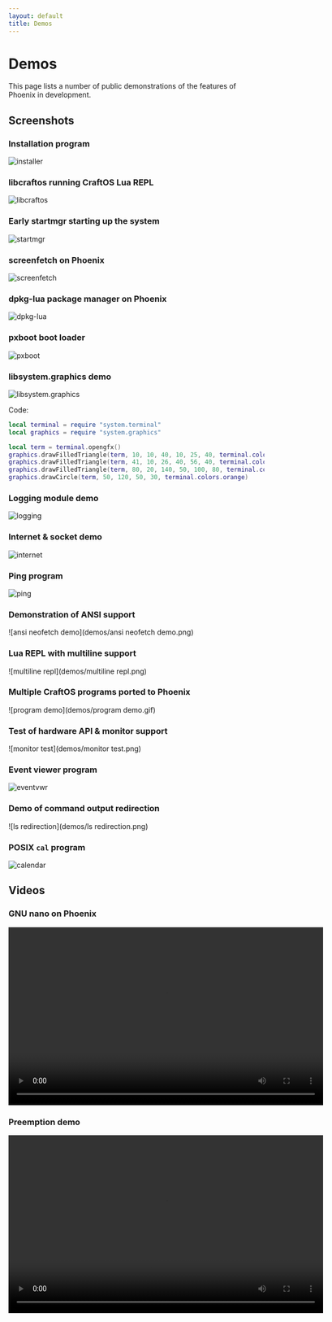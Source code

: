```yaml
---
layout: default
title: Demos
---
```


# Demos
This page lists a number of public demonstrations of the features of Phoenix in development.

## Screenshots

### Installation program
![installer](demos/installer.gif)

### libcraftos running CraftOS Lua REPL
![libcraftos](demos/libcraftos.png)

### Early startmgr starting up the system
![startmgr](demos/startmgr.png)

### screenfetch on Phoenix
![screenfetch](demos/screenfetch.png)

### dpkg-lua package manager on Phoenix
![dpkg-lua](demos/dpkg-lua.png)

### pxboot boot loader
![pxboot](demos/pxboot.png)

### libsystem.graphics demo
![libsystem.graphics](demos/libsystem.graphics.png)

Code:
```lua
local terminal = require "system.terminal"
local graphics = require "system.graphics"

local term = terminal.opengfx()
graphics.drawFilledTriangle(term, 10, 10, 40, 10, 25, 40, terminal.colors.red)
graphics.drawFilledTriangle(term, 41, 10, 26, 40, 56, 40, terminal.colors.blue)
graphics.drawFilledTriangle(term, 80, 20, 140, 50, 100, 80, terminal.colors.green)
graphics.drawCircle(term, 50, 120, 50, 30, terminal.colors.orange)
```

### Logging module demo
![logging](demos/logging.png)

### Internet & socket demo
![internet](demos/internet.png)

### Ping program
![ping](demos/ping.png)

### Demonstration of ANSI support
![ansi neofetch demo](demos/ansi neofetch demo.png)

### Lua REPL with multiline support
![multiline repl](demos/multiline repl.png)

### Multiple CraftOS programs ported to Phoenix
![program demo](demos/program demo.gif)

### Test of hardware API & monitor support
![monitor test](demos/monitor test.png)

### Event viewer program
![eventvwr](demos/eventvwr.gif)

### Demo of command output redirection
![ls redirection](demos/ls redirection.png)

### POSIX `cal` program
![calendar](demos/calendar.png)

## Videos

### GNU nano on Phoenix
<video width=620 height=350 controls>
<source src="demos/nano.mp4" type="video/mp4">
</video>

### Preemption demo
<video width=620 height=350 controls>
<source src="demos/preemption.mp4" type="video/mp4">
</video>
